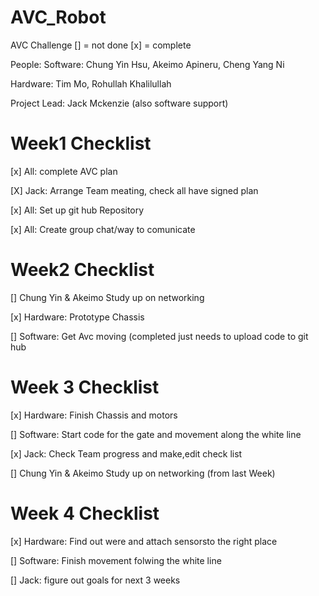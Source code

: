 # AVC_Robot
AVC Challenge
[] = not done [x] = complete

People:
Software: Chung Yin Hsu, Akeimo Apineru, Cheng Yang Ni 

Hardware: Tim Mo, Rohullah Khalilullah

Project Lead: Jack Mckenzie (also software support)

# Week1 Checklist
[x] All: complete AVC plan

[X] Jack: Arrange Team meating, check all have signed plan

[x] All: Set up git hub Repository

[x] All: Create group chat/way to comunicate 

# Week2 Checklist 

[] Chung Yin & Akeimo Study up on networking

[x] Hardware: Prototype Chassis

[] Software: Get Avc moving (completed just needs to upload code to git hub

# Week 3 Checklist 
[x] Hardware: Finish Chassis and motors

[] Software: Start code for the gate and movement along the white line 

[x] Jack: Check Team progress and make,edit check list

[] Chung Yin & Akeimo Study up on networking (from last Week)

# Week 4 Checklist

[x] Hardware: Find out were and attach sensorsto the right place 

[] Software: Finish movement folwing the white line 

[] Jack: figure out goals for next 3 weeks
